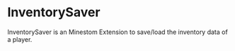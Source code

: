 # InventorySaver
InventorySaver is an Minestom Extension to save/load the inventory data of a player.
